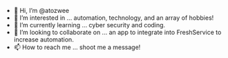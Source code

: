 - 👋 Hi, I’m @atozwee
- 👀 I’m interested in ... automation, technology, and an array of hobbies!
- 🌱 I’m currently learning ... cyber security and coding.
- 💞️ I’m looking to collaborate on ... an app to integrate into FreshService to increase automation.
- 📫 How to reach me ... shoot me a message!

<!---
atozwee/atozwee is a ✨ special ✨ repository because its `README.md` (this file) appears on your GitHub profile.
You can click the Preview link to take a look at your changes.
--->
